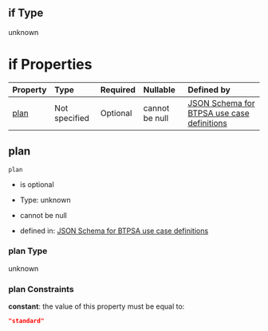 ## if Type

unknown

# if Properties

| Property      | Type          | Required | Nullable       | Defined by                                                                                                                                                                                                                                  |
| :------------ | :------------ | :------- | :------------- | :------------------------------------------------------------------------------------------------------------------------------------------------------------------------------------------------------------------------------------------ |
| [plan](#plan) | Not specified | Optional | cannot be null | [JSON Schema for BTPSA use case definitions](btpsa-usecase-properties-services-items-allof-2-then-allof-49-then-allof-2-if-properties-plan.md "undefined#/properties/services/items/allOf/2/then/allOf/49/then/allOf/2/if/properties/plan") |

## plan



`plan`

*   is optional

*   Type: unknown

*   cannot be null

*   defined in: [JSON Schema for BTPSA use case definitions](btpsa-usecase-properties-services-items-allof-2-then-allof-49-then-allof-2-if-properties-plan.md "undefined#/properties/services/items/allOf/2/then/allOf/49/then/allOf/2/if/properties/plan")

### plan Type

unknown

### plan Constraints

**constant**: the value of this property must be equal to:

```json
"standard"
```
